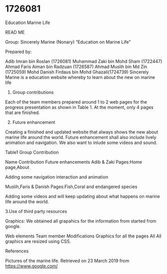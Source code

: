 # 1726081
Education Marine Life

READ ME

Group: Sincerely Marine (Nonary)
“Education on Marine Life”

Prepared by:

Adib Imran bin Roslan (1726081)
Muhammad  Zaki bin Mohd Sham (1722447)
Ahmad Faris Aiman bin Radzuan (1726587)
Ahmad Muslih bin Md Zin (1725059)
Mohd Danish Firdaus bin Mohd Ghazali(1724739)
Sincerely Marine is a education website whereby to learn about the new on marine life

1. Group contributions

Each of the team members prepared around 1 to 2 web pages for the progress presentation as shown in Table 1. At the moment, only 4 pages that are finished.

2. Future enhancement

Creating a finished and updated website that always shows the new about marine life around the world. Future enhancement shall also include lively animation and navigation. We also want to inlude some videos and sound.

Table1 Group Contribution

Name
Contribution
Future enhancements
Adib & Zaki
Pages:Home page,About

Adding some navigation interaction and animation

Muslih,Faris & Danish
Pages:Fish,Coral and endangered species

Adding some videos and will keep updating about what happens on marine life around the world.


3.Use of third party resources

Graphics: We obtained all grapahics for the information from started from google.


Web elements
Team member
Modifications
Graphics for all the pages
All
All graphics are resized using CSS.


References

Pictures of the marine life. Retrieved on 23 March 2019 from
https://www.google.com/
